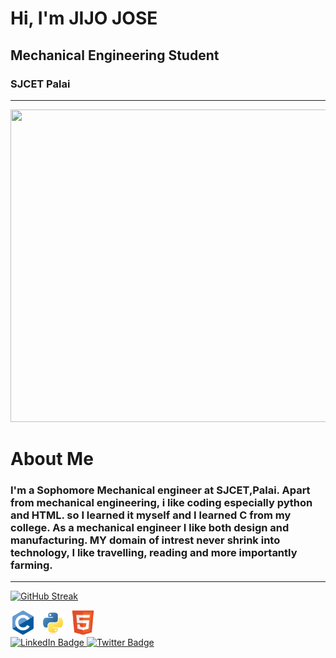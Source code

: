 
# Hi, I'm JIJO JOSE
## Mechanical Engineering Student
### SJCET Palai
----
<div align="center">
  <img src="https://media.giphy.com/media/iI5RW5RFzqm95ANpIo/giphy.gif" width="600" height="500"/>
</div>


# About Me
### I'm a Sophomore Mechanical engineer at SJCET,Palai. Apart from mechanical engineering, i like coding especially python and HTML. so I learned it myself and I learned C from my college. As a mechanical engineer I like both design and manufacturing. MY domain of intrest never shrink into technology, I like travelling, reading and more importantly farming.
----


[![GitHub Streak](http://github-readme-streak-stats.herokuapp.com?user=jijojose2002&theme=dark&background=000000)](https://git.io/streak-stats)

<div>
  <img src="https://github.com/devicons/devicon/blob/master/icons/c/c-original.svg" title="C" alt="C" width="40" height="40"/>&nbsp;
  <img src="https://github.com/devicons/devicon/blob/master/icons/python/python-original.svg" title="Python" alt="Python" width="40" height="40"/>&nbsp;
  <img src="https://github.com/devicons/devicon/blob/master/icons/html5/html5-original.svg" title="HTML5" alt="HTML" width="40" height="40"/>&nbsp;
</div>

<div id="badges">
  <a href="(https://www.linkedin.com/in/jijo-jose-4b9253226/">
    <img src="https://img.shields.io/badge/LinkedIn-blue?style=for-the-badge&logo=linkedin&logoColor=white" alt="LinkedIn Badge"/>
  </a>
  <a href="https://twitter.com/Mjijojose">
    <img src="https://img.shields.io/badge/Twitter-blue?style=for-the-badge&logo=twitter&logoColor=white" alt="Twitter Badge"/>
  </a>
</div>
